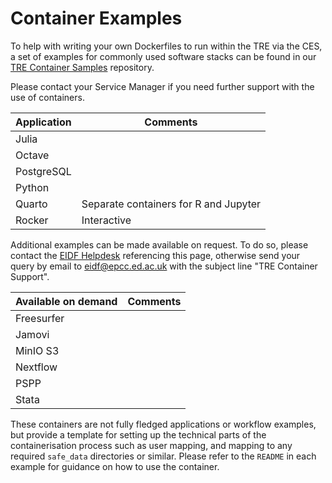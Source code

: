# Container Examples

To help with writing your own Dockerfiles to run within the TRE via the CES, a set of examples for commonly used software stacks can be found in our [TRE Container Samples](https://github.com/EPCCed/tre-container-samples/) repository.

Please contact your Service Manager if you need further support with the use of containers.

| Application |   Comments |
| ---------------  |   -------- |
| Julia            |  |
| Octave           |  |
| PostgreSQL       |  |
| Python           |  |
| Quarto           | Separate containers for R and Jupyter |
| Rocker           |  Interactive |

Additional examples can be made available on request. To do so, please contact the [EIDF Helpdesk](https://portal.eidf.ac.uk/queries/submit) referencing this page, otherwise send your query by email to [eidf@epcc.ed.ac.uk](mailto:eidf@epcc.ed.ac.uk) with the subject line "TRE Container Support".

| Available on demand   |   Comments |
| ---------------  |   -------- |
| Freesurfer       |            |
| Jamovi           |            |
| MinIO S3         |  |
| Nextflow         |  |
| PSPP             |  |
| Stata            |  |

These containers are not fully fledged applications or workflow examples, but provide a template for setting up the technical parts of the containerisation process such as user mapping, and mapping to any required `safe_data` directories or similar. Please refer to the `README` in each example for guidance on how to use the container.
